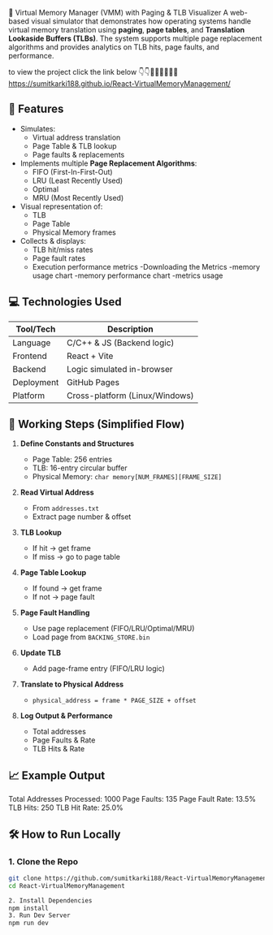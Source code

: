 🧠 Virtual Memory Manager (VMM) with Paging & TLB Visualizer
A web-based visual simulator that demonstrates how operating systems handle virtual memory translation using **paging**, **page tables**, and **Translation Lookaside Buffers (TLBs)**. 
The system supports   multiple page replacement algorithms and provides analytics on TLB hits, page faults, and performance.  

to view the project click the link below 👇👇🧑🏻‍💻🧑🏻‍💻  
https://sumitkarki188.github.io/React-VirtualMemoryManagement/  
  
## 📌 Features  

- Simulates:
  - Virtual address translation
  - Page Table & TLB lookup
  - Page faults & replacements
- Implements multiple **Page Replacement Algorithms**:
  - FIFO (First-In-First-Out)
  - LRU (Least Recently Used)
  - Optimal
  - MRU (Most Recently Used)
- Visual representation of:
  - TLB
  - Page Table
  - Physical Memory frames
- Collects & displays:
  - TLB hit/miss rates
  - Page fault rates
  - Execution performance metrics
-Downloading the Metrics
  -memory usage chart
  -memory performance chart
  -metrics usage

## 💻 Technologies Used

| Tool/Tech        | Description                       |
|------------------|------------------------------------|
| Language         | C/C++ & JS (Backend logic)        |
| Frontend         | React + Vite                      |
| Backend          | Logic simulated in-browser        |
| Deployment       | GitHub Pages                      |
| Platform         | Cross-platform (Linux/Windows)    |



## 🧭 Working Steps (Simplified Flow)

1. **Define Constants and Structures**
   - Page Table: 256 entries
   - TLB: 16-entry circular buffer
   - Physical Memory: `char memory[NUM_FRAMES][FRAME_SIZE]`

2. **Read Virtual Address**
   - From `addresses.txt`
   - Extract page number & offset

3. **TLB Lookup**
   - If hit → get frame
   - If miss → go to page table

4. **Page Table Lookup**
   - If found → get frame
   - If not → page fault

5. **Page Fault Handling**
   - Use page replacement (FIFO/LRU/Optimal/MRU)
   - Load page from `BACKING_STORE.bin`

6. **Update TLB**
   - Add page-frame entry (FIFO/LRU logic)

7. **Translate to Physical Address**
   - `physical_address = frame * PAGE_SIZE + offset`

8. **Log Output & Performance**
   - Total addresses
   - Page Faults & Rate
   - TLB Hits & Rate

## 📈 Example Output

Total Addresses Processed: 1000
Page Faults: 135
Page Fault Rate: 13.5%
TLB Hits: 250
TLB Hit Rate: 25.0%



## 🛠 How to Run Locally

### 1. Clone the Repo
```bash
git clone https://github.com/sumitkarki188/React-VirtualMemoryManagement.git
cd React-VirtualMemoryManagement

2. Install Dependencies
npm install
3. Run Dev Server
npm run dev

